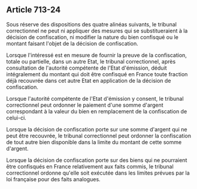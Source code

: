 Article 713-24
----
Sous réserve des dispositions des quatre alinéas suivants, le tribunal
correctionnel ne peut ni appliquer des mesures qui se substitueraient à la
décision de confiscation, ni modifier la nature du bien confisqué ou le montant
faisant l'objet de la décision de confiscation.

Lorsque l'intéressé est en mesure de fournir la preuve de la confiscation,
totale ou partielle, dans un autre Etat, le tribunal correctionnel, après
consultation de l'autorité compétente de l'Etat d'émission, déduit intégralement
du montant qui doit être confisqué en France toute fraction déjà recouvrée dans
cet autre Etat en application de la décision de confiscation.

Lorsque l'autorité compétente de l'Etat d'émission y consent, le tribunal
correctionnel peut ordonner le paiement d'une somme d'argent correspondant à la
valeur du bien en remplacement de la confiscation de celui-ci.

Lorsque la décision de confiscation porte sur une somme d'argent qui ne peut
être recouvrée, le tribunal correctionnel peut ordonner la confiscation de tout
autre bien disponible dans la limite du montant de cette somme d'argent.

Lorsque la décision de confiscation porte sur des biens qui ne pourraient être
confisqués en France relativement aux faits commis, le tribunal correctionnel
ordonne qu'elle soit exécutée dans les limites prévues par la loi française pour
des faits analogues.
